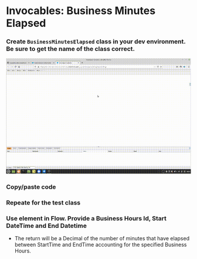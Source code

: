 # Invocables: Business Minutes Elapsed
### Create `BusinessMinutesElapsed` class in your dev environment. Be sure to get the name of the class correct.
![MyAltText](https://github.com/Ben-Culver/Invocables/blob/main/BusinessHours/ReadmeResources/CreateBusinessMinutesElapsedClass.gif)

### Copy/paste code

### Repeate for the test class

### Use element in Flow. Provide a Business Hours Id, Start DateTime and End Datetime
- The return will be a Decimal of the number of minutes that have elapsed between StartTime and EndTime
  accounting for the specified Business Hours.


